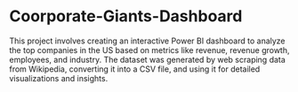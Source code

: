 # Coorporate-Giants-Dashboard

This project involves creating an interactive Power BI dashboard to analyze the top companies in the US based on metrics like revenue, revenue growth, employees, and industry. The dataset was generated by web scraping data from Wikipedia, converting it into a CSV file, and using it for detailed visualizations and insights.







